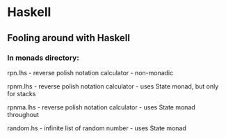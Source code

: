 Haskell
=======

Fooling around with Haskell
---------------------------

### In monads directory:

rpn.lhs - reverse polish notation calculator - non-monadic

rpnm.lhs - reverse polish notation calculator - uses State monad, but only
for stacks

rpnma.lhs - reverse polish notation calculator - uses State monad throughout

random.hs - infinite list of random number - uses State monad
